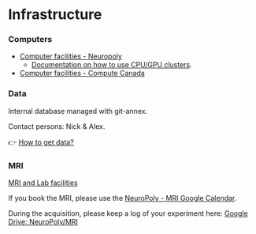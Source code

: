 # Infrastructure

### Computers <a id="computers"></a>

* [Computer facilities - Neuropoly](https://intranet.neuro.polymtl.ca/computing-resources/neuropoly/README.html#cpu-gpu-clusters)
  * [Documentation on how to use CPU/GPU clusters](https://docs.google.com/document/u/0/d/1X--A2kql4GypfI6fNFIOYA_b6uQdeu2_Kue7n8KkTOU/edit).
* [Computer facilities - Compute Canada](https://intranet.neuro.polymtl.ca/computing-resources/compute-canada.html)

### Data <a id="data"></a>

Internal database managed with git-annex.

Contact persons: Nick & Alex.

👉 [How to get data?](https://github.com/neuropoly/data-management/blob/master/internal-server.md)

### MRI <a id="mri"></a>

[MRI and Lab facilities](https://www.neuro.polymtl.ca/facilities)

If you book the MRI, please use the [NeuroPoly - MRI Google Calendar](https://calendar.google.com/calendar/u/0/embed?src=k4moiei5d2lh84iokouk6lt84o@group.calendar.google.com&ctz=America/Toronto).

During the acquisition, please keep a log of your experiment here: [Google Drive: NeuroPoly/MRI](https://drive.google.com/drive/folders/1b9O_sCaBzGxk97TPMjdBlS7biZnwC7Dl)
